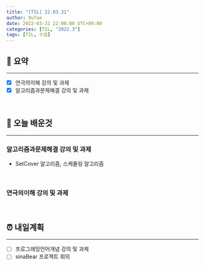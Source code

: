 ```yaml
---
title: "[TIL] 22.03.31"
author: 9uTae
date: 2022-03-31 22:00:00 UTC+09:00
categories: [TIL, "2022.3"]
tags: [TIL, 수업]
---
```


## 🏁 요약

---

- [x] 연극의이해 강의 및 과제
- [x] 알고리즘과문제해결 강의 및 과제

<br>

## 📑 오늘 배운것

---

### 알고리즘과문제해결 강의 및 과제

- SetCover 알고리즘, 스케쥴링 알고리즘

<br>

### 연극의이해 강의 및 과제

<br>

## ⏰ 내일계획

---

- [ ] 프로그래밍언어개념 강의 및 과제
- [ ] sinaBear 프로젝트 회의

<br>
